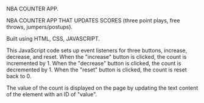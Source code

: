 NBA COUNTER APP.


NBA COUNTER APP THAT UPDATES SCORES (three point plays, free throws, jumpers/postups).


Built using HTML, CSS, JAVASCRIPT.

This JavaScript code sets up event listeners for three buttons, increase, decrease, and reset.
When the "increase" button is clicked, the count is incremented by 1.
When the "decrease" button is clicked, the count is decremented by 1. 
When the "reset" button is clicked, the count is reset back to 0. 

The value of the count is displayed on the page by updating the text content of the element with an ID of "value".
